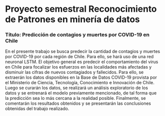 # Proyecto semestral Reconocimiento de Patrones en minería de datos

### Título: Predicción de contagios y muertes por COVID-19 en Chile

En  el  presente  trabajo  se  busca  predecir  la  cantidad  de  contagios  y  muertes  por  COVID-19 por cada región de Chile. Para ello, se hará uso de una red neuronal LSTM. El objetivo general es predecir el comportamiento del virus en Chile para focalizar los esfuerzos en las localidades más afectadas y disminuir las cifras de nuevos contagiados y fallecidos. Para ello, se extraerán los datos disponibles en la Base de Datos COVID-19 provista por el Ministerio de Ciencia, Tecnología, Conocimiento e Innovación de Chile. Luego se curarán los datos, se realizará un análisis exploratorio de los datos y se entrenará el modelo previamente mencionado, de tal forma que la predicción sea lo más cercana a la realidad posible. Finalmente, se comentarán los resultados obtenidos y se presentarán las conclusiones obtenidas del trabajo realizado.
